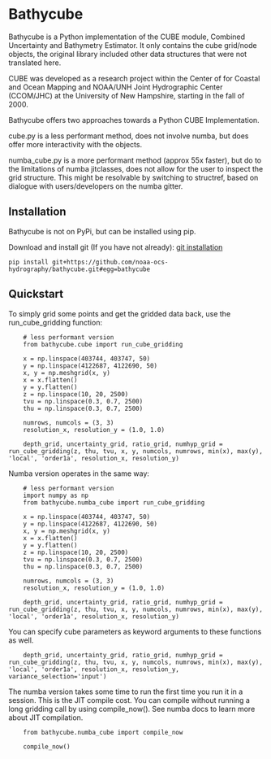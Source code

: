 # Bathycube

Bathycube is a Python implementation of the CUBE module, Combined Uncertainty and Bathymetry Estimator.  It only contains
the cube grid/node objects, the original library included other data structures that were not translated here. 

CUBE was developed as a research project within the Center of for Coastal and Ocean Mapping and NOAA/UNH Joint Hydrographic
Center (CCOM/JHC) at the University of New Hampshire, starting in the fall of 2000.

Bathycube offers two approaches towards a Python CUBE Implementation.

cube.py is a less performant method, does not involve numba, but does offer more interactivity with the objects.

numba_cube.py is a more performant method (approx 55x faster), but do to the limitations of numba jitclasses, does not
allow for the user to inspect the grid structure.  This might be resolvable by switching to structref, based on dialogue
with users/developers on the numba gitter.

## Installation

Bathycube is not on PyPi, but can be installed using pip.

Download and install git (If you have not already): [git installation](https://git-scm.com/book/en/v2/Getting-Started-Installing-Git)

`pip install git+https://github.com/noaa-ocs-hydrography/bathycube.git#egg=bathycube `

## Quickstart

To simply grid some points and get the gridded data back, use the run_cube_gridding function:

        # less performant version
        from bathycube.cube import run_cube_gridding

        x = np.linspace(403744, 403747, 50)
        y = np.linspace(4122687, 4122690, 50)
        x, y = np.meshgrid(x, y)
        x = x.flatten()
        y = y.flatten()
        z = np.linspace(10, 20, 2500)
        tvu = np.linspace(0.3, 0.7, 2500)
        thu = np.linspace(0.3, 0.7, 2500)

        numrows, numcols = (3, 3)
        resolution_x, resolution_y = (1.0, 1.0)
        
        depth_grid, uncertainty_grid, ratio_grid, numhyp_grid = run_cube_gridding(z, thu, tvu, x, y, numcols, numrows, min(x), max(y), 'local', 'order1a', resolution_x, resolution_y)   

Numba version operates in the same way:

        # less performant version
        import numpy as np
        from bathycube.numba_cube import run_cube_gridding
        
        x = np.linspace(403744, 403747, 50)
        y = np.linspace(4122687, 4122690, 50)
        x, y = np.meshgrid(x, y)
        x = x.flatten()
        y = y.flatten()
        z = np.linspace(10, 20, 2500)
        tvu = np.linspace(0.3, 0.7, 2500)
        thu = np.linspace(0.3, 0.7, 2500)
        
        numrows, numcols = (3, 3)
        resolution_x, resolution_y = (1.0, 1.0)
        
        depth_grid, uncertainty_grid, ratio_grid, numhyp_grid = run_cube_gridding(z, thu, tvu, x, y, numcols, numrows, min(x), max(y), 'local', 'order1a', resolution_x, resolution_y)

You can specify cube parameters as keyword arguments to these functions as well.

        depth_grid, uncertainty_grid, ratio_grid, numhyp_grid = run_cube_gridding(z, thu, tvu, x, y, numcols, numrows, min(x), max(y), 'local', 'order1a', resolution_x, resolution_y, variance_selection='input')

The numba version takes some time to run the first time you run it in a session.  This is the JIT compile cost.  You can compile without
running a long gridding call by using compile_now().  See numba docs to learn more about JIT compilation.

        from bathycube.numba_cube import compile_now
        
        compile_now()

